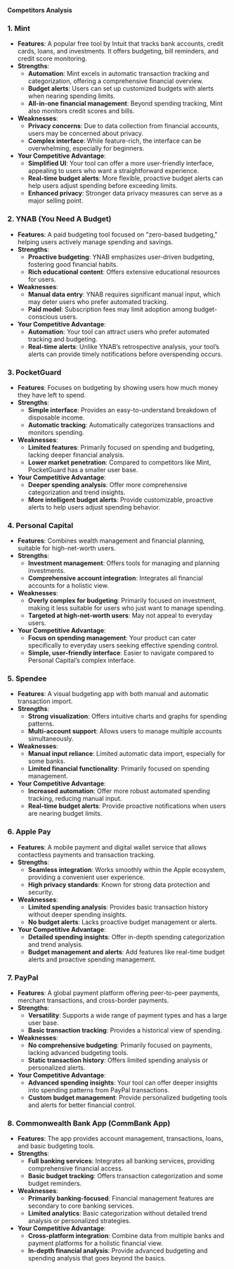  **Competitors Analysis**

### **1\. Mint**

* **Features**: A popular free tool by Intuit that tracks bank accounts, credit cards, loans, and investments. It offers budgeting, bill reminders, and credit score monitoring.  
* **Strengths**:  
  * **Automation**: Mint excels in automatic transaction tracking and categorization, offering a comprehensive financial overview.  
  * **Budget alerts**: Users can set up customized budgets with alerts when nearing spending limits.  
  * **All-in-one financial management**: Beyond spending tracking, Mint also monitors credit scores and bills.  
* **Weaknesses**:  
  * **Privacy concerns**: Due to data collection from financial accounts, users may be concerned about privacy.  
  * **Complex interface**: While feature-rich, the interface can be overwhelming, especially for beginners.  
* **Your Competitive Advantage**:  
  * **Simplified UI**: Your tool can offer a more user-friendly interface, appealing to users who want a straightforward experience.  
  * **Real-time budget alerts**: More flexible, proactive budget alerts can help users adjust spending before exceeding limits.  
  * **Enhanced privacy**: Stronger data privacy measures can serve as a major selling point.

### **2\. YNAB (You Need A Budget)**

* **Features**: A paid budgeting tool focused on "zero-based budgeting," helping users actively manage spending and savings.  
* **Strengths**:  
  * **Proactive budgeting**: YNAB emphasizes user-driven budgeting, fostering good financial habits.  
  * **Rich educational content**: Offers extensive educational resources for users.  
* **Weaknesses**:  
  * **Manual data entry**: YNAB requires significant manual input, which may deter users who prefer automated tracking.  
  * **Paid model**: Subscription fees may limit adoption among budget-conscious users.  
* **Your Competitive Advantage**:  
  * **Automation**: Your tool can attract users who prefer automated tracking and budgeting.  
  * **Real-time alerts**: Unlike YNAB’s retrospective analysis, your tool’s alerts can provide timely notifications before overspending occurs.

### **3\. PocketGuard**

* **Features**: Focuses on budgeting by showing users how much money they have left to spend.  
* **Strengths**:  
  * **Simple interface**: Provides an easy-to-understand breakdown of disposable income.  
  * **Automatic tracking**: Automatically categorizes transactions and monitors spending.  
* **Weaknesses**:  
  * **Limited features**: Primarily focused on spending and budgeting, lacking deeper financial analysis.  
  * **Lower market penetration**: Compared to competitors like Mint, PocketGuard has a smaller user base.  
* **Your Competitive Advantage**:  
  * **Deeper spending analysis**: Offer more comprehensive categorization and trend insights.  
  * **More intelligent budget alerts**: Provide customizable, proactive alerts to help users adjust spending behavior.

### **4\. Personal Capital**

* **Features**: Combines wealth management and financial planning, suitable for high-net-worth users.  
* **Strengths**:  
  * **Investment management**: Offers tools for managing and planning investments.  
  * **Comprehensive account integration**: Integrates all financial accounts for a holistic view.  
* **Weaknesses**:  
  * **Overly complex for budgeting**: Primarily focused on investment, making it less suitable for users who just want to manage spending.  
  * **Targeted at high-net-worth users**: May not appeal to everyday users.  
* **Your Competitive Advantage**:  
  * **Focus on spending management**: Your product can cater specifically to everyday users seeking effective spending control.  
  * **Simple, user-friendly interface**: Easier to navigate compared to Personal Capital’s complex interface.

### **5\. Spendee**

* **Features**: A visual budgeting app with both manual and automatic transaction import.  
* **Strengths**:  
  * **Strong visualization**: Offers intuitive charts and graphs for spending patterns.  
  * **Multi-account support**: Allows users to manage multiple accounts simultaneously.  
* **Weaknesses**:  
  * **Manual input reliance**: Limited automatic data import, especially for some banks.  
  * **Limited financial functionality**: Primarily focused on spending management.  
* **Your Competitive Advantage**:  
  * **Increased automation**: Offer more robust automated spending tracking, reducing manual input.  
  * **Real-time budget alerts**: Provide proactive notifications when users are nearing budget limits.

### **6\. Apple Pay**

* **Features**: A mobile payment and digital wallet service that allows contactless payments and transaction tracking.  
* **Strengths**:  
  * **Seamless integration**: Works smoothly within the Apple ecosystem, providing a convenient user experience.  
  * **High privacy standards**: Known for strong data protection and security.  
* **Weaknesses**:  
  * **Limited spending analysis**: Provides basic transaction history without deeper spending insights.  
  * **No budget alerts**: Lacks proactive budget management or alerts.  
* **Your Competitive Advantage**:  
  * **Detailed spending insights**: Offer in-depth spending categorization and trend analysis.  
  * **Budget management and alerts**: Add features like real-time budget alerts and proactive spending management.

### **7\. PayPal**

* **Features**: A global payment platform offering peer-to-peer payments, merchant transactions, and cross-border payments.  
* **Strengths**:  
  * **Versatility**: Supports a wide range of payment types and has a large user base.  
  * **Basic transaction tracking**: Provides a historical view of spending.  
* **Weaknesses**:  
  * **No comprehensive budgeting**: Primarily focused on payments, lacking advanced budgeting tools.  
  * **Static transaction history**: Offers limited spending analysis or personalized alerts.  
* **Your Competitive Advantage**:  
  * **Advanced spending insights**: Your tool can offer deeper insights into spending patterns from PayPal transactions.  
  * **Custom budget management**: Provide personalized budgeting tools and alerts for better financial control.

### **8\. Commonwealth Bank App (CommBank App)**

* **Features**: The app provides account management, transactions, loans, and basic budgeting tools.  
* **Strengths**:  
  * **Full banking services**: Integrates all banking services, providing comprehensive financial access.  
  * **Basic budget tracking**: Offers transaction categorization and some budget reminders.  
* **Weaknesses**:  
  * **Primarily banking-focused**: Financial management features are secondary to core banking services.  
  * **Limited analytics**: Basic categorization without detailed trend analysis or personalized strategies.  
* **Your Competitive Advantage**:  
  * **Cross-platform integration**: Combine data from multiple banks and payment platforms for a holistic financial view.  
  * **In-depth financial analysis**: Provide advanced budgeting and spending analysis that goes beyond the basics.

